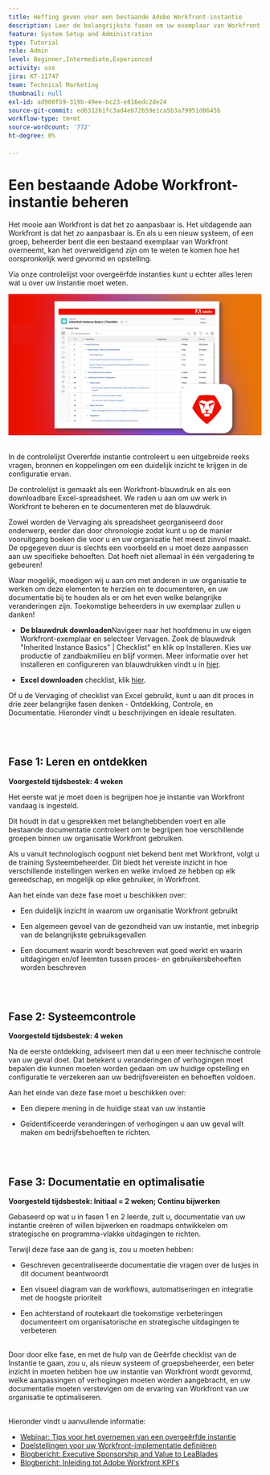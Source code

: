 ```yaml
---
title: Heffing geven voor een bestaande Adobe Workfront-instantie
description: Leer de belangrijkste fasen om uw exemplaar van Workfront als nieuw systeem of groepsbeheerder te evalueren, te begrijpen en te optimaliseren.
feature: System Setup and Administration
type: Tutorial
role: Admin
level: Beginner,Intermediate,Experienced
activity: use
jira: KT-11747
team: Technical Marketing
thumbnail: null
exl-id: ad900f59-319b-49ee-bc23-e816edc2de24
source-git-commit: ed631261fc3ad4eb72b59e1ca5b3a79951d8645b
workflow-type: tm+mt
source-wordcount: '772'
ht-degree: 0%

---
```


# Een bestaande Adobe Workfront-instantie beheren

Het mooie aan Workfront is dat het zo aanpasbaar is. Het uitdagende aan Workfront is dat het zo aanpasbaar is. En als u een nieuw systeem, of een groep, beheerder bent die een bestaand exemplaar van Workfront overneemt, kan het overweldigend zijn om te weten te komen hoe het oorspronkelijk werd gevormd en opstelling.

Via onze controlelijst voor overgeërfde instanties kunt u echter alles leren wat u over uw instantie moet weten.

![Afbeelding met overerfde controlelijst voor instanties](assets/wf-inherited-instance-image.png)
<br></br>

In de controlelijst Overerfde instantie controleert u een uitgebreide reeks vragen, bronnen en koppelingen om een duidelijk inzicht te krijgen in de configuratie ervan.

De controlelijst is gemaakt als een Workfront-blauwdruk en als een downloadbare Excel-spreadsheet. We raden u aan om uw werk in Workfront te beheren en te documenteren met de blauwdruk.

Zowel worden de Vervaging als spreadsheet georganiseerd door onderwerp, eerder dan door chronologie zodat kunt u op de manier vooruitgang boeken die voor u en uw organisatie het meest zinvol maakt. De opgegeven duur is slechts een voorbeeld en u moet deze aanpassen aan uw specifieke behoeften. Dat hoeft niet allemaal in één vergadering te gebeuren!

Waar mogelijk, moedigen wij u aan om met anderen in uw organisatie te werken om deze elementen te herzien en te documenteren, en uw documentatie bij te houden als er om het even welke belangrijke veranderingen zijn. Toekomstige beheerders in uw exemplaar zullen u danken!

* <b>De blauwdruk downloaden</b>Navigeer naar het hoofdmenu in uw eigen Workfront-exemplaar en selecteer Vervagen. Zoek de blauwdruk &quot;Inherited Instance Basics&quot; | Checklist&quot; en klik op Installeren. Kies uw productie of zandbakmilieu en blijf vormen. Meer informatie over het installeren en configureren van blauwdrukken vindt u in [hier](https://experienceleague.adobe.com/docs/workfront/using/administration-and-setup/blueprints/blueprints-install.html?lang=en).

* <b>Excel downloaden</b> checklist, klik [hier](assets/adobe-workfront-system-admin-playbook-inherited-instance.xlsx).

Of u de Vervaging of checklist van Excel gebruikt, kunt u aan dit proces in drie zeer belangrijke fasen denken - Ontdekking, Controle, en Documentatie. Hieronder vindt u beschrijvingen en ideale resultaten.

<br>
</br>

## Fase 1: Leren en ontdekken

<b>Voorgesteld tijdsbestek: 4 weken</b>

Het eerste wat je moet doen is begrijpen hoe je instantie van Workfront vandaag is ingesteld.

Dit houdt in dat u gesprekken met belanghebbenden voert en alle bestaande documentatie controleert om te begrijpen hoe verschillende groepen binnen uw organisatie Workfront gebruiken.

Als u vanuit technologisch oogpunt niet bekend bent met Workfront, volgt u de training Systeembeheerder. Dit biedt het vereiste inzicht in hoe verschillende instellingen werken en welke invloed ze hebben op elk gereedschap, en mogelijk op elke gebruiker, in Workfront.

Aan het einde van deze fase moet u beschikken over:

* Een duidelijk inzicht in waarom uw organisatie Workfront gebruikt

* Een algemeen gevoel van de gezondheid van uw instantie, met inbegrip van de belangrijkste gebruiksgevallen

* Een document waarin wordt beschreven wat goed werkt en waarin uitdagingen en/of leemten tussen proces- en gebruikersbehoeften worden beschreven
<br>
</br>

## Fase 2: Systeemcontrole

<b>Voorgesteld tijdsbestek: 4 weken </b>

Na de eerste ontdekking, adviseert men dat u een meer technische controle van uw geval doet. Dat betekent u veranderingen of verhogingen moet bepalen die kunnen moeten worden gedaan om uw huidige opstelling en configuratie te verzekeren aan uw bedrijfsvereisten en behoeften voldoen.

Aan het einde van deze fase moet u beschikken over:

* Een diepere mening in de huidige staat van uw instantie

* Geïdentificeerde veranderingen of verhogingen u aan uw geval wilt maken om bedrijfsbehoeften te richten.
<br>
</br>

## Fase 3: Documentatie en optimalisatie

<b>Voorgesteld tijdsbestek: Initiaal = 2 weken; Continu bijwerken </b>

Gebaseerd op wat u in fasen 1 en 2 leerde, zult u, documentatie van uw instantie creëren of willen bijwerken en roadmaps ontwikkelen om strategische en programma-vlakke uitdagingen te richten.

Terwijl deze fase aan de gang is, zou u moeten hebben:

* Geschreven gecentraliseerde documentatie die vragen over de lusjes in dit document beantwoordt

* Een visueel diagram van de workflows, automatiseringen en integratie met de hoogste prioriteit

* Een achterstand of routekaart die toekomstige verbeteringen documenteert om organisatorische en strategische uitdagingen te verbeteren

<br>
Door door elke fase, en met de hulp van de Geërfde checklist van de Instantie te gaan, zou u, als nieuw systeem of groepsbeheerder, een beter inzicht in moeten hebben hoe uw instantie van Workfront wordt gevormd, welke aanpassingen of verhogingen moeten worden aangebracht, en uw documentatie moeten verstevigen om de ervaring van Workfront van uw organisatie te optimaliseren.

<br>
</br>

Hieronder vindt u aanvullende informatie:
* [Webinar: Tips voor het overnemen van een overgeërfde instantie](https://experienceleaguecommunities.adobe.com/t5/workfront-discussions/webinar-system-admin-essentials-tips-for-taking-over-an-existing/td-p/571873)
* [Doelstellingen voor uw Workfront-implementatie definiëren](https://experienceleague.adobe.com/docs/workfront/using/administration-and-setup/get-started-administration/define-wf-goals-objectives.html?lang=en)
* [Blogbericht: Executive Sponsorship and Value to LeaBlades](https://experienceleaguecommunities.adobe.com/t5/workfront-blogs/customer-success-tips-executive-sponsorship-and-value-to/ba-p/518353)
* [Blogbericht: Inleiding tot Adobe Workfront KPI&#39;s](https://experienceleaguecommunities.adobe.com/t5/workfront-blogs/kpi-dashboards-in-the-new-workfront-experience-introduction-to/ba-p/549001)
